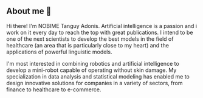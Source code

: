 ## About me 👋
Hi there! I'm NOBIME Tanguy Adonis. Artificial intelligence is a passion and i work on it every day to reach the top with great publications. I intend to be one of the next scientists to develop the best models in the field of healthcare (an area that is particularly close to my heart) and the applications of powerful linguistic models.

I'm most interested in combining robotics and artificial intelligence to develop a mini-robot capable of operating without skin damage. My specialization in data analysis and statistical modeling has enabled me to design innovative solutions for companies in a variety of sectors, from finance to healthcare to e-commerce.
<!--
**Adonislab/Adonislab** is a ✨ _special_ ✨ repository because its `README.md` (this file) appears on your GitHub profile.

Here are some ideas to get you started:

- 🔭 I’m currently working on ...
- 🌱 I’m currently learning ...
- 👯 I’m looking to collaborate on ...
- 🤔 I’m looking for help with ...
- 💬 Ask me about ...
- 📫 How to reach me: ...
- 😄 Pronouns: ...
- ⚡ Fun fact: ...
-->
